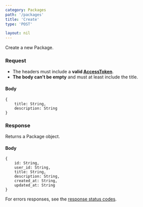 ```yaml
---
category: Packages
path: '/packages'
title: 'Create'
type: 'POST'

layout: nil
---
```


Create a new Package.

### Request

* The headers must include a **valid [AccessToken](#/post-access-token)**.
* **The body can't be empty** and must at least include the title.

#### Body

    {
        title: String,
        description: String
    }

### Response

Returns a Package object.

#### Body

    {
        id: String,
        user_id: String,
        title: String,
        description: String,
        created_at: String,
        updated_at: String
    }

For errors responses, see the [response status codes](#/response-status-codes).